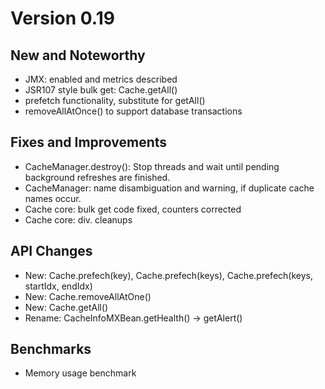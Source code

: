 # Version 0.19

## New and Noteworthy

  * JMX: enabled and metrics described
  * JSR107 style bulk get: Cache.getAll()
  * prefetch functionality, substitute for getAll()
  * removeAllAtOnce() to support database transactions

## Fixes and Improvements

  * CacheManager.destroy(): Stop threads and wait until pending
    background refreshes are finished.
  * CacheManager: name disambiguation and warning, if duplicate cache names occur.
  * Cache core: bulk get code fixed, counters corrected
  * Cache core: div. cleanups

## API Changes

  * New: Cache.prefech(key), Cache.prefech(keys), Cache.prefech(keys, startIdx, endIdx)
  * New: Cache.removeAllAtOne()
  * New: Cache.getAll()
  * Rename: CacheInfoMXBean.getHealth() -> getAlert()

## Benchmarks

  * Memory usage benchmark

